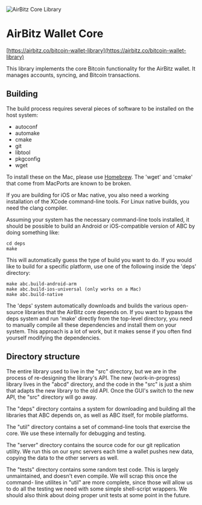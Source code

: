 ![AirBitz Core Library](http://airbitz.co/static/img/bitcoin-wallet/section-bitcoin-wallet-platform-bg.jpg)
# AirBitz Wallet Core
[https://airbitz.co/bitcoin-wallet-library](https://airbitz.co/bitcoin-wallet-library)

This library implements the core Bitcoin functionality for the AirBitz wallet.
It manages accounts, syncing, and Bitcoin transactions.

## Building

The build process requires several pieces of software to be installed on the
host system:

* autoconf
* automake
* cmake
* git
* libtool
* pkgconfig
* wget

To install these on the Mac, please use [Homebrew](http://brew.sh/). The 'wget' and 'cmake' that
come from MacPorts are known to be broken.

If you are building for iOS or Mac native, you also need a working installation
of the XCode command-line tools. For Linux native builds, you need the clang
compiler.

Assuming your system has the necessary command-line tools installed, it should
be possible to build an Android or iOS-compatible version of ABC by doing
something like:

    cd deps
    make

This will automatically guess the type of build you want to do. If you would
like to build for a specific platform, use one of the following inside the
'deps' directory:

    make abc.build-android-arm
    make abc.build-ios-universal (only works on a Mac)
    make abc.build-native

The 'deps' system automatically downloads and builds the various open-source
libraries that the AirBitz core depends on. If you want to bypass the deps
system and run 'make' directly from the top-level directory, you need to
manually compile all these dependencies and install them on your system. This
approach is a lot of work, but it makes sense if you often find yourself
modifying the dependencies.

## Directory structure

The entire library used to live in the "src" directory, but we are in the
process of re-designing the library's API. The new (work-in-progress) library
lives in the "abcd" directory, and the code in the "src" is just a shim that
adapts the new library to the old API. Once the GUI's switch to the new API,
the "src" directory will go away.

The "deps" directory contains a system for downloading and building all the
libraries that ABC depends on, as well as ABC itself, for mobile platforms.

The "util" directory contains a set of command-line tools that exercise the
core. We use these internally for debugging and testing.

The "server" directory contains the source code for our git replication
utility. We run this on our sync servers each time a wallet pushes new data,
copying the data to the other servers as well.

The "tests" directory contains some random test code. This is largely
unmaintained, and doesn't even compile. We will scrap this once the command-
line utilites in "util" are more complete, since those will allow us to do
all the testing we need with some simple shell-script wrappers. We should
also think about doing proper unit tests at some point in the future.
